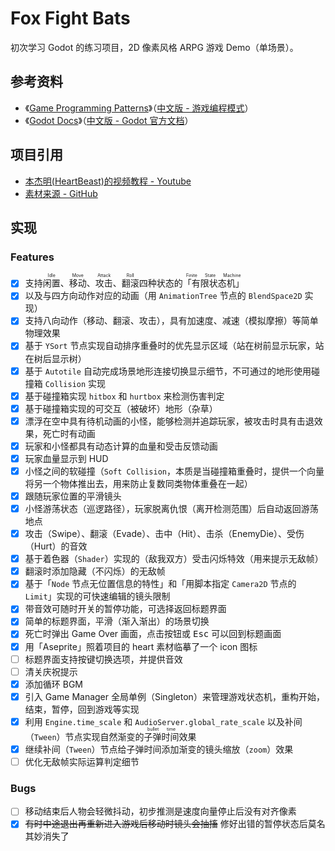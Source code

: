 # Fox Fight Bats

初次学习 Godot 的练习项目，2D 像素风格 ARPG 游戏 Demo（单场景）。

## 参考资料

- 《[Game Programming Patterns](http://gameprogrammingpatterns.com/)》（[中文版 - 游戏编程模式](https://gpp.tkchu.me/)）
- 《[Godot Docs](https://docs.godotengine.org/)》（[中文版 - Godot 官方文档](http://godot.pro/doc/index.html)）

## 项目引用

- [本杰明\(HeartBeast\)的视频教程 - Youtube](https://youtu.be/mAbG8Oi-SvQ)
- [素材来源 - GitHub](https://github.com/uheartbeast/youtube-tutorials)

## 实现

### Features

- [x] 支持<ruby><rb>闲置</rb><rp>（</rp><rt>Idle</rt><rp>）</rp></ruby>、<ruby><rb>移动</rb><rp>（</rp><rt>Move</rt><rp>）</rp></ruby>、<ruby><rb>攻击</rb><rp>（</rp><rt>Attack</rt><rp>）</rp></ruby>、<ruby><rb>翻滚</rb><rp>（</rp><rt>Roll</rt><rp>）</rp></ruby>四种状态的<ruby><rb>「有限状态机」</rb><rp>（</rp><rt>Finite State Machine</rt><rp>）</rp></ruby>
- [x] 以及与四方向动作对应的动画（用 `AnimationTree` 节点的 `BlendSpace2D` 实现）
- [x] 支持八向动作（移动、翻滚、攻击），具有加速度、减速（模拟摩擦）等简单物理效果
- [x] 基于 `YSort` 节点实现自动排序重叠时的优先显示区域（站在树前显示玩家，站在树后显示树）
- [x] 基于 `Autotile` 自动完成场景地形连接切换显示细节，不可通过的地形使用碰撞箱 `Collision` 实现
- [x] 基于碰撞箱实现 `hitbox` 和 `hurtbox` 来检测伤害判定
- [x] 基于碰撞箱实现的可交互（被破坏）地形（杂草）
- [x] 漂浮在空中具有待机动画的小怪，能够检测并追踪玩家，被攻击时具有击退效果，死亡时有动画
- [x] 玩家和小怪都具有动态计算的血量和受击反馈动画
- [x] 玩家血量显示到 HUD
- [x] 小怪之间的软碰撞（`Soft Collision`，本质是当碰撞箱重叠时，提供一个向量将另一个物体推出去，用来防止复数同类物体重叠在一起）
- [x] 跟随玩家位置的平滑镜头
- [x] 小怪游荡状态（巡逻路径），玩家脱离仇恨（离开检测范围）后自动返回游荡地点
- [x] 攻击（Swipe）、翻滚（Evade）、击中（Hit）、击杀（EnemyDie）、受伤（Hurt）的音效
- [x] 基于着色器（`Shader`）实现的（敌我双方）受击闪烁特效（用来提示无敌帧）
- [x] 翻滚时添加隐藏（不闪烁）的无敌帧
- [x] 基于「`Node` 节点无位置信息的特性」和「用脚本指定 `Camera2D` 节点的 `Limit`」实现的可快速编辑的镜头限制
- [x] 带音效可随时开关的暂停功能，可选择返回标题界面
- [x] 简单的标题界面，平滑（渐入渐出）的场景切换
- [x] 死亡时弹出 Game Over 画面，点击按钮或 <kbd>Esc</kbd> 可以回到标题画面
- [x] 用「Aseprite」照着项目的 heart 素材临摹了一个 icon 图标
- [ ] 标题界面支持按键切换选项，并提供音效
- [ ] 清关庆祝提示
- [x] 添加循环 BGM
- [x] 引入 Game Manager 全局单例（Singleton）来管理游戏状态机，重构开始，结束，暂停，回到游戏等实现
- [x] 利用 `Engine.time_scale` 和 `AudioServer.global_rate_scale` 以及补间（`Tween`）节点实现自然渐变的<ruby><rb>子弹时间</rb><rp>（</rp><rt>bullet time</rt><rp>）</rp></ruby>效果
- [x] 继续补间（`Tween`）节点给子弹时间添加渐变的镜头缩放（`zoom`）效果
- [ ] 优化无敌帧实际运算判定细节

### Bugs

- [ ] 移动结束后人物会轻微抖动，初步推测是速度向量停止后没有对齐像素
- [x] ~~有时中途退出再重新进入游戏后移动时镜头会抽搐~~ 修好出错的暂停状态后莫名其妙消失了
